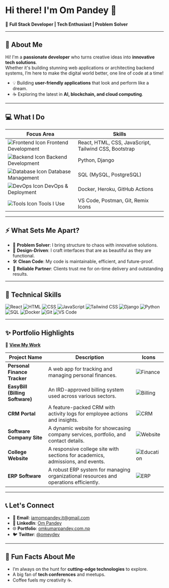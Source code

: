 # Hi there! I'm Om Pandey 👋

🚀 **Full Stack Developer | Tech Enthusiast | Problem Solver**

---

## 🌟 About Me

Hi! I'm a **passionate developer** who turns creative ideas into **innovative tech solutions**.  
Whether it's building stunning web applications or architecting backend systems, I’m here to make the digital world better, one line of code at a time!

- 💡 Building **user-friendly applications** that look and perform like a dream.
- ☕ Exploring the latest in **AI, blockchain, and cloud computing**.

---

## 💻 What I Do

| **Focus Area**           | **Skills**                           |
|---------------------------|---------------------------------------|
| ![Frontend Icon](https://img.shields.io/badge/-Frontend-FF5733?style=for-the-badge&logo=html5&logoColor=white) Frontend Development      | React, HTML, CSS, JavaScript, Tailwind CSS, Bootstrap |
| ![Backend Icon](https://img.shields.io/badge/-Backend-0D6EFD?style=for-the-badge&logo=python&logoColor=white) Backend Development       | Python, Django                      |
| ![Database Icon](https://img.shields.io/badge/-Database-FFD700?style=for-the-badge&logo=postgresql&logoColor=white) Database Management       | SQL (MySQL, PostgreSQL)             |
| ![DevOps Icon](https://img.shields.io/badge/-DevOps-2496ED?style=for-the-badge&logo=docker&logoColor=white) DevOps & Deployment       | Docker, Heroku, GitHub Actions      |
| ![Tools Icon](https://img.shields.io/badge/-Tools-20C997?style=for-the-badge&logo=visualstudiocode&logoColor=white) Tools I Use               | VS Code, Postman, Git, Remix Icons  |

---

## ⚡ What Sets Me Apart?

- 🧩 **Problem Solver**: I bring structure to chaos with innovative solutions.
- 🎨 **Design-Driven**: I craft interfaces that are as beautiful as they are functional.
- 🛠️ **Clean Code**: My code is maintainable, efficient, and future-proof.
- 🚀 **Reliable Partner**: Clients trust me for on-time delivery and outstanding results.

---

## 🌟 Technical Skills

![React](https://img.shields.io/badge/-React-61DAFB?style=for-the-badge&logo=react&logoColor=white)
![HTML](https://img.shields.io/badge/-HTML-E34F26?style=for-the-badge&logo=html5&logoColor=white)
![CSS](https://img.shields.io/badge/-CSS-1572B6?style=for-the-badge&logo=css3&logoColor=white)
![JavaScript](https://img.shields.io/badge/-JavaScript-F7DF1E?style=for-the-badge&logo=javascript&logoColor=black)
![Tailwind CSS](https://img.shields.io/badge/-Tailwind_CSS-06B6D4?style=for-the-badge&logo=tailwindcss&logoColor=white)
![Django](https://img.shields.io/badge/-Django-092E20?style=for-the-badge&logo=django&logoColor=white)
![Python](https://img.shields.io/badge/-Python-3776AB?style=for-the-badge&logo=python&logoColor=white)
![SQL](https://img.shields.io/badge/-SQL-4479A1?style=for-the-badge&logo=postgresql&logoColor=white)
![Docker](https://img.shields.io/badge/-Docker-2496ED?style=for-the-badge&logo=docker&logoColor=white)
![Git](https://img.shields.io/badge/-Git-F05032?style=for-the-badge&logo=git&logoColor=white)
![VS Code](https://img.shields.io/badge/-VS_Code-007ACC?style=for-the-badge&logo=visualstudiocode&logoColor=white)

---

## ✨ Portfolio Highlights

📂 [**View My Work**](https://www.omkumarpandey.com.np/)

| **Project Name**           | **Description**                                                                                       | **Icons**                                                                                       |
|----------------------------|-------------------------------------------------------------------------------------------------------|------------------------------------------------------------------------------------------------|
| **Personal Finance Tracker** | A web app for tracking and managing personal finances.                                              | ![Finance](https://img.shields.io/badge/-Finance%20Tracker-0D6EFD?style=for-the-badge&logo=money&logoColor=white) |
| **EasyBill (Billing Software)** | An IRD-approved billing system used across various sectors.                                       | ![Billing](https://img.shields.io/badge/-Billing%20Software-FF5733?style=for-the-badge&logo=paypal&logoColor=white) |
| **CRM Portal**             | A feature-packed CRM with activity logs for employee actions and insights.                           | ![CRM](https://img.shields.io/badge/-CRM-7952B3?style=for-the-badge&logo=crm&logoColor=white) |
| **Software Company Site**  | A dynamic website for showcasing company services, portfolio, and contact details.                   | ![Website](https://img.shields.io/badge/-Company%20Website-20C997?style=for-the-badge&logo=business&logoColor=white) |
| **College Website**        | A responsive college site with sections for academics, admissions, and events.                       | ![Education](https://img.shields.io/badge/-College%20Website-FFC107?style=for-the-badge&logo=education&logoColor=white) |
| **ERP Software**           | A robust ERP system for managing organizational resources and operations efficiently.                 | ![ERP](https://img.shields.io/badge/-ERP%20Software-1ABC9C?style=for-the-badge&logo=erp&logoColor=white) |

---

## 📞 Let's Connect

- 📧 **Email**: [iamompandey.it@gmail.com](mailto:iamompandey.it@gmail.com)
- 💼 **LinkedIn**: [Om Pandey](https://www.linkedin.com/in/om-pandey-647844305/)
- 🌐 **Portfolio**: [omkumarpandey.com.np](https://www.omkumarpandey.com.np/)
- 🐦 **Twitter**: [@omeydev](https://x.com/omeydev)

---

## 🎯 Fun Facts About Me

- I’m always on the hunt for **cutting-edge technologies** to explore.
- A big fan of **tech conferences** and meetups.
- Coffee fuels my creativity ☕️.
